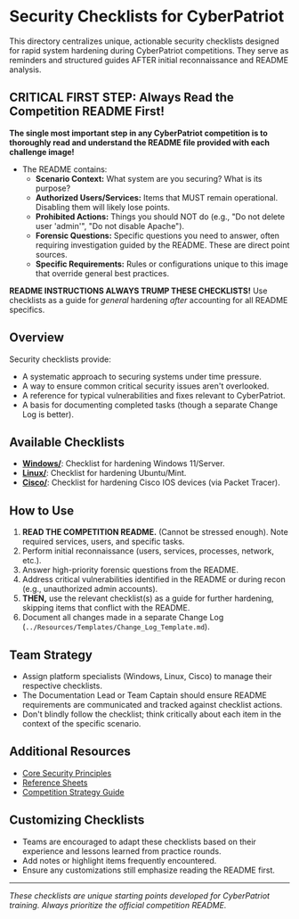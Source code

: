 # Security Checklists for CyberPatriot

This directory centralizes unique, actionable security checklists designed for rapid system hardening during CyberPatriot competitions. They serve as reminders and structured guides AFTER initial reconnaissance and README analysis.

## CRITICAL FIRST STEP: Always Read the Competition README First!

**The single most important step in any CyberPatriot competition is to thoroughly read and understand the README file provided with each challenge image!**

-   The README contains:
    -   **Scenario Context:** What system are you securing? What is its purpose?
    -   **Authorized Users/Services:** Items that MUST remain operational. Disabling them will likely lose points.
    -   **Prohibited Actions:** Things you should NOT do (e.g., "Do not delete user 'admin'", "Do not disable Apache").
    -   **Forensic Questions:** Specific questions you need to answer, often requiring investigation guided by the README. These are direct point sources.
    -   **Specific Requirements:** Rules or configurations unique to this image that override general best practices.

**README INSTRUCTIONS ALWAYS TRUMP THESE CHECKLISTS!** Use checklists as a guide for *general* hardening *after* accounting for all README specifics.

## Overview

Security checklists provide:
-   A systematic approach to securing systems under time pressure.
-   A way to ensure common critical security issues aren't overlooked.
-   A reference for typical vulnerabilities and fixes relevant to CyberPatriot.
-   A basis for documenting completed tasks (though a separate Change Log is better).

## Available Checklists

-   [**Windows/**](Windows/README.md): Checklist for hardening Windows 11/Server.
-   [**Linux/**](Linux/README.md): Checklist for hardening Ubuntu/Mint.
-   [**Cisco/**](Cisco/README.md): Checklist for hardening Cisco IOS devices (via Packet Tracer).

## How to Use

1.  **READ THE COMPETITION README.** (Cannot be stressed enough). Note required services, users, and specific tasks.
2.  Perform initial reconnaissance (users, services, processes, network, etc.).
3.  Answer high-priority forensic questions from the README.
4.  Address critical vulnerabilities identified in the README or during recon (e.g., unauthorized admin accounts).
5.  **THEN,** use the relevant checklist(s) as a guide for further hardening, skipping items that conflict with the README.
6.  Document all changes made in a separate Change Log (`../Resources/Templates/Change_Log_Template.md`).

## Team Strategy

-   Assign platform specialists (Windows, Linux, Cisco) to manage their respective checklists.
-   The Documentation Lead or Team Captain should ensure README requirements are communicated and tracked against checklist actions.
-   Don't blindly follow the checklist; think critically about each item in the context of the specific scenario.

## Additional Resources

-   [Core Security Principles](../Resources/Core_Security_Principles.md)
-   [Reference Sheets](../Resources/References/)
-   [Competition Strategy Guide](../Team_Resources/Competition_Strategy_Guide.md)

## Customizing Checklists

-   Teams are encouraged to adapt these checklists based on their experience and lessons learned from practice rounds.
-   Add notes or highlight items frequently encountered.
-   Ensure any customizations still emphasize reading the README first.

---
*These checklists are unique starting points developed for CyberPatriot training. Always prioritize the official competition README.*
